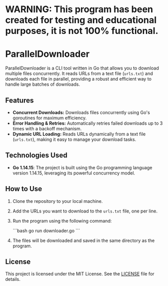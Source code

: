 # WARNING: This program has been created for testing and educational purposes, it is not 100% functional.

# ParallelDownloader

ParallelDownloader is a CLI tool written in Go that allows you to download multiple files concurrently. It reads URLs from a text file (`urls.txt`) and downloads each file in parallel, providing a robust and efficient way to handle large batches of downloads.

## Features

- **Concurrent Downloads:** Downloads files concurrently using Go's goroutines for maximum efficiency.
- **Error Handling & Retries:** Automatically retries failed downloads up to 3 times with a backoff mechanism.
- **Dynamic URL Loading:** Reads URLs dynamically from a text file (`urls.txt`), making it easy to manage your download tasks.

## Technologies Used

- **Go 1.14.15**: The project is built using the Go programming language version 1.14.15, leveraging its powerful concurrency model.

## How to Use

1. Clone the repository to your local machine.
2. Add the URLs you want to download to the `urls.txt` file, one per line.
3. Run the program using the following command:

   \`\`\`bash
   go run downloader.go
   \`\`\`

4. The files will be downloaded and saved in the same directory as the program.

## License

This project is licensed under the MIT License. See the [LICENSE](LICENSE) file for details.
